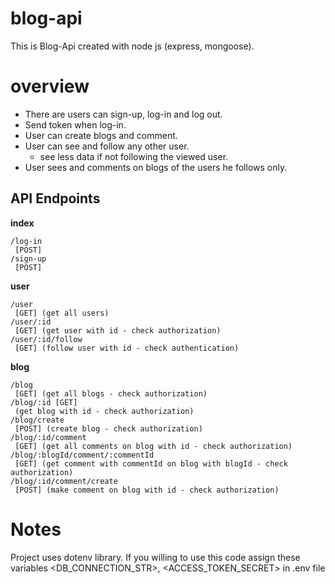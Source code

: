 # blog-api

This is Blog-Api created with node js (express, mongoose).

# overview
* There are users can sign-up, log-in and log out.
* Send token when log-in.
* User can create blogs and comment.
* User can see and follow any other user.
  * see less data if not following the viewed user.
* User sees and comments on blogs of the users he follows only.

## API Endpoints

**index**

```
/log-in
 [POST]
/sign-up
 [POST]
```

**user**

```
/user
 [GET] (get all users)
/user/:id
 [GET] (get user with id - check authorization)
/user/:id/follow
 [GET] (follow user with id - check authentication)
```

**blog**

```
/blog
 [GET] (get all blogs - check authorization)
/blog/:id [GET]
 (get blog with id - check authorization)
/blog/create
 [POST] (create blog - check authorization)
/blog/:id/comment
 [GET] (get all comments on blog with id - check authorization)
/blog/:blogId/comment/:commentId
 [GET] (get comment with commentId on blog with blogId - check authorization)
/blog/:id/comment/create
 [POST] (make comment on blog with id - check authorization)

```

# Notes
Project uses dotenv library. If you willing to use this code assign these variables
<DB_CONNECTION_STR>, <ACCESS_TOKEN_SECRET> in .env file